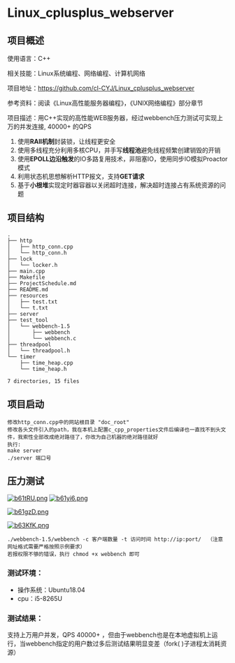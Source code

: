 # Linux_cplusplus_webserver

## 项目概述

使用语言：C++

相关技能：Linux系统编程、网络编程、计算机网络

项目地址：https://github.com/cl-CYJ/Linux_cplusplus_webserver

参考资料：阅读《Linux高性能服务器编程》，《UNIX网络编程》部分章节

项目描述：用C++实现的高性能WEB服务器，经过webbench压力测试可实现上万的并发连接, 40000+ 的QPS

1. 使用**RAII机制**封装锁，让线程更安全
2. 使用多线程充分利用多核CPU，并手写**线程池**避免线程频繁创建销毁的开销
3. 使用**EPOLL边沿触发**的IO多路复用技术，非阻塞IO，使用同步IO模拟Proactor模式
4. 利用状态机思想解析HTTP报文，支持**GET请求**
5. 基于**小根堆**实现定时器容器以关闭超时连接，解决超时连接占有系统资源的问题

## 项目结构

```shell
.
├── http
│   ├── http_conn.cpp
│   └── http_conn.h
├── lock
│   └── locker.h
├── main.cpp
├── Makefile
├── ProjectSchedule.md
├── README.md
├── resources
│   ├── test.txt
│   └── t.txt
├── server
├── test_tool
│   └── webbench-1.5
│       ├── webbench
│       └── webbench.c
├── threadpool
│   └── threadpool.h
└── timer
    ├── time_heap.cpp
    └── time_heap.h

7 directories, 15 files

```

## 项目启动

```shell
修改http_conn.cpp中的网站根目录 "doc_root"
修改各头文件引入的path，我在本机上配置c_cpp_properties文件后编译也一直找不到头文件，我索性全部改成绝对路径了，你改为自己机器的绝对路径就好
执行: 
make server
./server 端口号
```

## 压力测试

[![b61tRU.png](https://s1.ax1x.com/2022/03/07/b61tRU.png)](https://imgtu.com/i/b61tRU)
[![b61yi6.png](https://s1.ax1x.com/2022/03/07/b61yi6.png)](https://imgtu.com/i/b61yi6)

[![b61gzD.png](https://s1.ax1x.com/2022/03/07/b61gzD.png)](https://imgtu.com/i/b61gzD)

[![b63KfK.png](https://s1.ax1x.com/2022/03/07/b63KfK.png)](https://imgtu.com/i/b63KfK)

```
./webbench-1.5/webbench -c 客户端数量 -t 访问时间 http://ip:port/  （注意网址格式需要严格按照示例要求）
若报权限不够的错误，执行 chmod +x webbench 即可
```

### 测试环境：

- 操作系统：Ubuntu18.04
- cpu：i5-8265U

### 测试结果：
支持上万用户并发，QPS   40000+ ，但由于webbench也是在本地虚拟机上运行，当webbench指定的用户数过多后测试结果明显变差（fork( )子进程太消耗资源）

